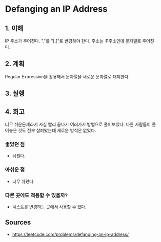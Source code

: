 #  Defanging an IP Address

## 1. 이해

IP 주소가 주어진다.
"."를 "[.]"로 변경해야 한다.
주소는 IP주소인데 문자열로 주어진다.

## 2. 계획

Regular Expression을 활용해서 문자열을 새로운 문자열로 대체한다.

## 3. 실행

## 4. 회고

너무 쉬운문제라서 사실 빨리 끝나서 여러가지 방법으로 풀어보았다. 다른 사람들이 풀어놓은 것도 전부 
살펴봤는데 새로운 방식은 없었다.

### 좋았던 점

* 쉬웟다.

### 아쉬운 점

* 너무 쉬웠다.

### 다른 곳에도 적용할 수 있을까?

* 텍스트를 변경하는 곳에서 사용할 수 있다.

## Sources

* https://leetcode.com/problems/defanging-an-ip-address/

